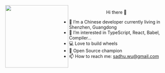 <img align="left" height="200" src="https://media.giphy.com/media/ao9DUiTKH60XS/giphy.gif"/>

<!--
**YxrSadhu/YxrSadhu** is a ✨ _special_ ✨ repository because its `README.md` (this file) appears on your GitHub profile.

Here are some ideas to get you started:

- 🔭 I’m currently working on ...
- 🌱 I’m currently learning ...
- 👯 I’m looking to collaborate on ...
- 🤔 I’m looking for help with ...
- 💬 Ask me about ...
- 📫 How to reach me: ...
- 😄 Pronouns: ...
- ⚡ Fun fact: ...
-->

<p align="center">Hi there 👋</p>

- 🔭 I’m a Chinese developer currently living in Shenzhen, Guangdong
- 🌱 I’m interested in TypeScript, React, Babel, Compiler...
- 💻 Love to build wheels
- 🥳 Open Source champion
- 📫 How to reach me: sadhu.wu@gmail.com


